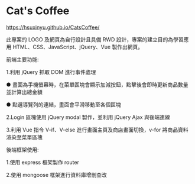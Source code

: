 # Cat's Coffee

https://hsuxinyu.github.io/CatsCoffee/

此專案的 LOGO 及網頁為自行設計且具備 RWD 設計，專案的建立目的為學習應用 HTML、CSS、JavaScript、jQuery、Vue 製作出網頁。

前端主要功能:

1.利用 jQuery 抓取 DOM 進行事件處理

● 畫面為手機螢幕時，在菜單區塊會顯示加減按鈕，點擊後會即時更新商品數量並計算出總金額

● 點選導覽列的連結，畫面會平滑移動至各個區塊

2.Login 區塊使用 jQuery modal 製作，並利用 jQuery Ajax 與後端連線

3.利用 Vue 指令 V-if、V-else 進行畫面主頁及商店畫面切換，v-for 將商品資料渲染至菜單區塊

後端框架使用:

1.使用 express 框架製作 router

2.使用 mongoose 框架進行資料庫增刪查改
